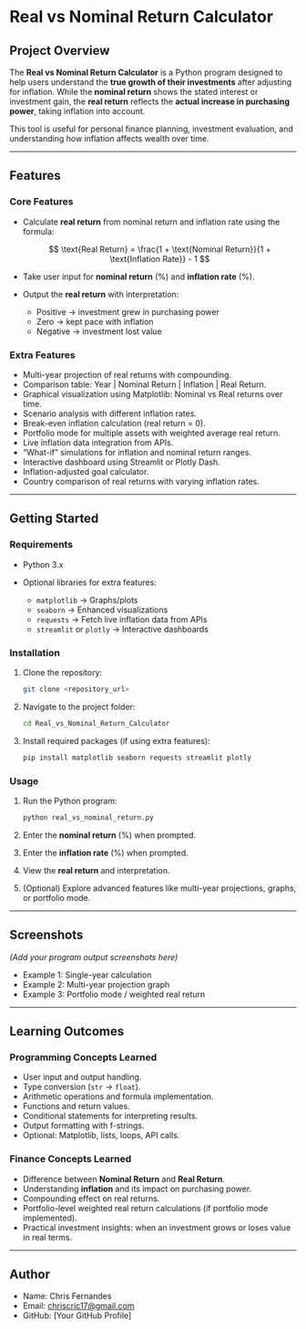 # Real vs Nominal Return Calculator

## Project Overview

The **Real vs Nominal Return Calculator** is a Python program designed to help users understand the **true growth of their investments** after adjusting for inflation. While the **nominal return** shows the stated interest or investment gain, the **real return** reflects the **actual increase in purchasing power**, taking inflation into account.

This tool is useful for personal finance planning, investment evaluation, and understanding how inflation affects wealth over time.

---

## Features

### **Core Features**

* Calculate **real return** from nominal return and inflation rate using the formula:

  $$
  \text{Real Return} = \frac{1 + \text{Nominal Return}}{1 + \text{Inflation Rate}} - 1
  $$
* Take user input for **nominal return** (%) and **inflation rate** (%).
* Output the **real return** with interpretation:

  * Positive → investment grew in purchasing power
  * Zero → kept pace with inflation
  * Negative → investment lost value

### **Extra Features**

* Multi-year projection of real returns with compounding.
* Comparison table: Year | Nominal Return | Inflation | Real Return.
* Graphical visualization using Matplotlib: Nominal vs Real returns over time.
* Scenario analysis with different inflation rates.
* Break-even inflation calculation (real return = 0).
* Portfolio mode for multiple assets with weighted average real return.
* Live inflation data integration from APIs.
* “What-if” simulations for inflation and nominal return ranges.
* Interactive dashboard using Streamlit or Plotly Dash.
* Inflation-adjusted goal calculator.
* Country comparison of real returns with varying inflation rates.

---

## Getting Started

### **Requirements**

* Python 3.x
* Optional libraries for extra features:

  * `matplotlib` → Graphs/plots
  * `seaborn` → Enhanced visualizations
  * `requests` → Fetch live inflation data from APIs
  * `streamlit` or `plotly` → Interactive dashboards

### **Installation**

1. Clone the repository:

   ```bash
   git clone <repository_url>
   ```
2. Navigate to the project folder:

   ```bash
   cd Real_vs_Nominal_Return_Calculator
   ```
3. Install required packages (if using extra features):

   ```bash
   pip install matplotlib seaborn requests streamlit plotly
   ```

### **Usage**

1. Run the Python program:

   ```bash
   python real_vs_nominal_return.py
   ```
2. Enter the **nominal return** (%) when prompted.
3. Enter the **inflation rate** (%) when prompted.
4. View the **real return** and interpretation.
5. (Optional) Explore advanced features like multi-year projections, graphs, or portfolio mode.

---

## Screenshots

*(Add your program output screenshots here)*

* Example 1: Single-year calculation
* Example 2: Multi-year projection graph
* Example 3: Portfolio mode / weighted real return

---

## Learning Outcomes

### **Programming Concepts Learned**

* User input and output handling.
* Type conversion (`str` → `float`).
* Arithmetic operations and formula implementation.
* Functions and return values.
* Conditional statements for interpreting results.
* Output formatting with f-strings.
* Optional: Matplotlib, lists, loops, API calls.

### **Finance Concepts Learned**

* Difference between **Nominal Return** and **Real Return**.
* Understanding **inflation** and its impact on purchasing power.
* Compounding effect on real returns.
* Portfolio-level weighted real return calculations (if portfolio mode implemented).
* Practical investment insights: when an investment grows or loses value in real terms.

---

## Author

* Name: Chris Fernandes
* Email: chriscric17@gmail.com
* GitHub: \[Your GitHub Profile]

